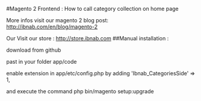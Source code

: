 #Magento 2 Frontend : How to call category collection on home page

More infos visit our magento 2 blog post: http://ibnab.com/en/blog/magento-2

Our Visit our store : http://store.ibnab.com
##Manual installation :

download from github

past in your folder app/code

enable extension in  app/etc/config.php by adding 'Ibnab_CategoriesSide' => 1,

and execute the command php bin/magento setup:upgrade
